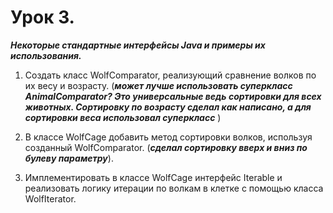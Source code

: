# **Урок 3.**

***Некоторые стандартные интерфейсы Java и примеры их использования.***

1. Создать класс WolfComparator, реализующий сравнение волков по их весу и возрасту. (***может лучше использовать суперкласс AnimalComparator? Это универсальные ведь сортировки для всех животных. Сортировку по возрасту сделал как написано, а для сортировки веса использовал суперкласс*** )

2. В классе WolfCage добавить метод сортировки волков, используя созданный WolfComparator. (***сделал сортировку вверх и вниз по булеву параметру***).

3. Имплементировать в классе WolfCage интерфейс Iterable<Wolf> и реализовать логику итерации по волкам в клетке с помощью класса WolfIterator.
